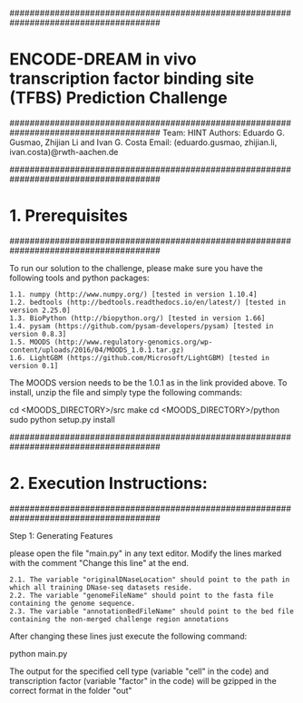 ######################################################################################
# ENCODE-DREAM in vivo transcription factor binding site (TFBS) Prediction Challenge
######################################################################################
	Team: HINT
	Authors: Eduardo G. Gusmao, Zhijian Li and Ivan G. Costa
	Email: (eduardo.gusmao, zhijian.li, ivan.costa)@rwth-aachen.de


######################################################################################
# 1. Prerequisites
######################################################################################

To run our solution to the challenge, please make sure you have the following tools and python packages:

	1.1. numpy (http://www.numpy.org/) [tested in version 1.10.4]
	1.2. bedtools (http://bedtools.readthedocs.io/en/latest/) [tested in version 2.25.0]
	1.3. BioPython (http://biopython.org/) [tested in version 1.66]
	1.4. pysam (https://github.com/pysam-developers/pysam) [tested in version 0.8.3]
	1.5. MOODS (http://www.regulatory-genomics.org/wp-content/uploads/2016/04/MOODS_1.0.1.tar.gz)
	1.6. LightGBM (https://github.com/Microsoft/LightGBM) [tested in version 0.1]

The MOODS version needs to be the 1.0.1 as in the link provided above. To install, unzip the file and simply type the following commands:

cd <MOODS_DIRECTORY>/src
make
cd <MOODS_DIRECTORY>/python
sudo python setup.py install

######################################################################################
# 2. Execution Instructions:
######################################################################################

Step 1: Generating Features


please open the file "main.py" in any text editor. Modify the lines marked with the comment "Change this line" at the end.

	2.1. The variable "originalDNaseLocation" should point to the path in which all training DNase-seq datasets reside.
	2.2. The variable "genomeFileName" should point to the fasta file containing the genome sequence.
	2.3. The variable "annotationBedFileName" should point to the bed file containing the non-merged challenge region annotations

After changing these lines just execute the following command:

python main.py

The output for the specified cell type (variable "cell" in the code) and transcription factor (variable "factor" in the code) will be gzipped in the correct format in the folder "out"


